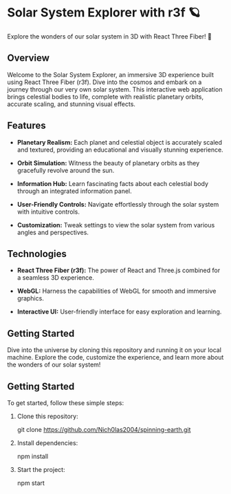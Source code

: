 # Solar System Explorer with r3f 🪐

Explore the wonders of our solar system in 3D with React Three Fiber! 🚀

## Overview

Welcome to the Solar System Explorer, an immersive 3D experience built using React Three Fiber (r3f). Dive into the cosmos and embark on a journey through our very own solar system. This interactive web application brings celestial bodies to life, complete with realistic planetary orbits, accurate scaling, and stunning visual effects.

## Features

- **Planetary Realism:** Each planet and celestial object is accurately scaled and textured, providing an educational and visually stunning experience.

- **Orbit Simulation:** Witness the beauty of planetary orbits as they gracefully revolve around the sun.

- **Information Hub:** Learn fascinating facts about each celestial body through an integrated information panel.

- **User-Friendly Controls:** Navigate effortlessly through the solar system with intuitive controls.

- **Customization:** Tweak settings to view the solar system from various angles and perspectives.

## Technologies

- **React Three Fiber (r3f):** The power of React and Three.js combined for a seamless 3D experience.

- **WebGL:** Harness the capabilities of WebGL for smooth and immersive graphics.

- **Interactive UI:** User-friendly interface for easy exploration and learning.

## Getting Started

Dive into the universe by cloning this repository and running it on your local machine. Explore the code, customize the experience, and learn more about the wonders of our solar system!

## Getting Started

To get started, follow these simple steps:

1. Clone this repository:

   git clone https://github.com/Nich0las2004/spinning-earth.git

2. Install dependencies:

    npm install

3. Start the project:

    npm start
